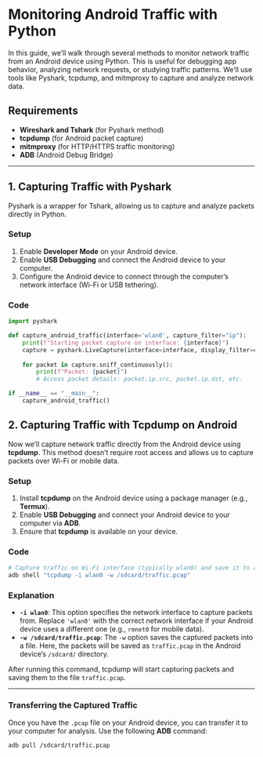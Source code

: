 # Monitoring Android Traffic with Python

In this guide, we’ll walk through several methods to monitor network traffic from an Android device using Python. This is useful for debugging app behavior, analyzing network requests, or studying traffic patterns. We’ll use tools like Pyshark, tcpdump, and mitmproxy to capture and analyze network data.

## Requirements
- **Wireshark and Tshark** (for Pyshark method)
- **tcpdump** (for Android packet capture)
- **mitmproxy** (for HTTP/HTTPS traffic monitoring)
- **ADB** (Android Debug Bridge)

---

## 1. Capturing Traffic with Pyshark

Pyshark is a wrapper for Tshark, allowing us to capture and analyze packets directly in Python.

### Setup
1. Enable **Developer Mode** on your Android device.
2. Enable **USB Debugging** and connect the Android device to your computer.
3. Configure the Android device to connect through the computer’s network interface (Wi-Fi or USB tethering).

### Code
```python
import pyshark

def capture_android_traffic(interface='wlan0', capture_filter="ip"):
    print(f"Starting packet capture on interface: {interface}")
    capture = pyshark.LiveCapture(interface=interface, display_filter=capture_filter)
    
    for packet in capture.sniff_continuously():
        print(f"Packet: {packet}")
        # Access packet details: packet.ip.src, packet.ip.dst, etc.

if __name__ == "__main__":
    capture_android_traffic()
```

## 2. Capturing Traffic with **Tcpdump** on Android

Now we’ll capture network traffic directly from the Android device using **tcpdump**. This method doesn’t require root access and allows us to capture packets over Wi-Fi or mobile data.

### Setup
1. Install **tcpdump** on the Android device using a package manager (e.g., **Termux**).
2. Enable **USB Debugging** and connect your Android device to your computer via **ADB**.
3. Ensure that **tcpdump** is available on your device.

### Code
```bash
# Capture traffic on Wi-Fi interface (typically wlan0) and save it to a file
adb shell "tcpdump -i wlan0 -w /sdcard/traffic.pcap"
```


### Explanation
- **`-i wlan0`**: This option specifies the network interface to capture packets from. Replace `'wlan0'` with the correct network interface if your Android device uses a different one (e.g., `rmnet0` for mobile data).
- **`-w /sdcard/traffic.pcap`**: The `-w` option saves the captured packets into a file. Here, the packets will be saved as `traffic.pcap` in the Android device’s `/sdcard/` directory.

After running this command, tcpdump will start capturing packets and saving them to the file `traffic.pcap`.

---

### Transferring the Captured Traffic
Once you have the `.pcap` file on your Android device, you can transfer it to your computer for analysis. Use the following **ADB** command:

```bash
adb pull /sdcard/traffic.pcap
```
